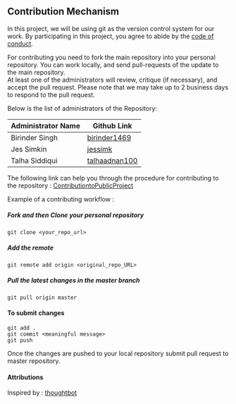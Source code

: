 ## Contribution Mechanism

In this project, we will be using git as the version control system for our work. By participating in this project, you agree to abide by the [code of conduct](CODE_OF_CONDUCT.md).<br>

 For contributing you need to fork the main repository into your personal repository. You can work locally, and send pull-requests of the update to the main repository.
 <br> At least one of the administrators will review, critique (if necessary), and accept the pull request. Please note that we may take up to 2 business days to respond to the pull request.  

Below is the list of administrators of the Repository:

| Administrator Name                  | Github Link             |
| --------------------- |-----------------------|
| Birinder Singh | [birinder1469](https://github.com/Birinder1469) |
| Jes Simkin | [jessimk](https://github.com/jessimk) |
| Talha Siddiqui | [talhaadnan100](https://github.com/talhaadnan100) |

The following link can help you through the procedure for contributing to the repository : [ContributiontoPublicProject](https://egghead.io/series/how-to-contribute-to-an-open-source-project-on-github)

Example of a contributing workflow :

##### Fork and then Clone your personal repository

`git clone <your_repo_url>`

##### Add the remote

`git remote add origin <original_repo_URL>`

##### Pull the latest changes in the master branch
`git pull origin master`


#### To submit changes

`git add .` <br>
`git commit <meaningful message>` <br>
`git push` <br>

Once the changes are pushed to your local repository  submit pull request to master repository.

#### Attributions
Inspired by : [thoughtbot](https://github.com/thoughtbot/factory_bot_rails/blob/master/CONTRIBUTING.md)
